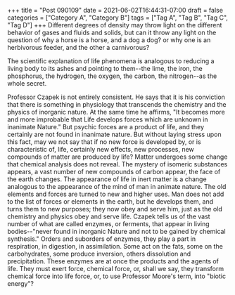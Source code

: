 +++
title = "Post 090109"
date = 2021-06-02T16:44:31-07:00
draft = false
categories = ["Category A", "Category B"]
tags = ["Tag A", "Tag B", "Tag C", "Tag D"]
+++
Different degrees of density may throw light on the different behavior of gases and fluids and solids, but can it throw any light on the question of why a horse is a horse, and a dog a dog? or why one is an herbivorous feeder, and the other a carnivorous?

The scientific explanation of life phenomena is analogous to reducing a living body to its ashes and pointing to them--the lime, the iron, the phosphorus, the hydrogen, the oxygen, the carbon, the nitrogen--as the whole secret.

Professor Czapek is not entirely consistent. He says that it is his conviction that there is something in physiology that transcends the chemistry and the physics of inorganic nature. At the same time he affirms, "It becomes more and more improbable that Life develops forces which are unknown in inanimate Nature." But psychic forces are a product of life, and they certainly are not found in inanimate nature. But without laying stress upon this fact, may we not say that if no new force is developed by, or is characteristic of, life, certainly new effects, new processes, new compounds of matter are produced by life? Matter undergoes some change that chemical analysis does not reveal. The mystery of isomeric substances appears, a vast number of new compounds of carbon appear, the face of the earth changes. The appearance of life in inert matter is a change analogous to the appearance of the mind of man in animate nature. The old elements and forces are turned to new and higher uses. Man does not add to the list of forces or elements in the earth, but he develops them, and turns them to new purposes; they now obey and serve him, just as the old chemistry and physics obey and serve life. Czapek tells us of the vast number of what are called enzymes, or ferments, that appear in living bodies--"never found in inorganic Nature and not to be gained by chemical synthesis." Orders and suborders of enzymes, they play a part in respiration, in digestion, in assimilation. Some act on the fats, some on the carbohydrates, some produce inversion, others dissolution and precipitation. These enzymes are at once the products and the agents of life. They must exert force, chemical force, or, shall we say, they transform chemical force into life force, or, to use Professor Moore's term, into "biotic energy"?
